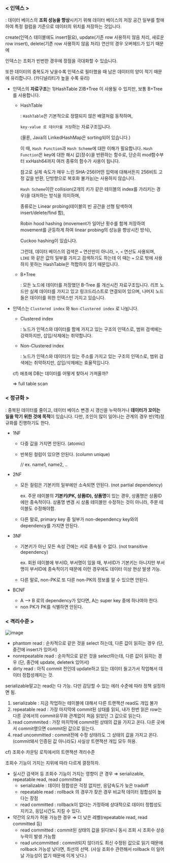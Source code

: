### < 인덱스 >

: 데이터 베이스의 **조회 성능을 향상**시키기 위해 데이터 베이스의 저장 공간 일부를 할애하여 특정 컬럼을 기준으로 데이터의 위치를 저장하는 것입니다.

create(인덱스 테이블에도 insert필요), update(기존 row 사용하지 않음 처리, 새로운 row insert), delete(기존 row 사용하지 않음 처리) 연산의 경우 오버헤드가 있기 때문에

인덱스는 조회가 빈번한 경우에 장점을 극대화할 수 있습니다.

또한 데이터의 중복도가 낮을수록 인덱스로 필터했을 때 남은 데이터의 양이 적기 때문에 유리합니다. (카디널리티가 높을 수록 유리)

- 인덱스의 **자료구조**는 1)HashTable 2)B+Tree 이 사용될 수 있지만, 보통 B+Tree를 사용합니다.

  - HashTable

    : `HashTable`은 기본적으로 정렬되지 않은 배열처럼 동작하며,

    `key-value 로 데이터를 저장`하는 자료구조입니다.

    (물론, Java의 LinkedHashMap은 sorting되어 있습니다.)

    이 때, `Hash Function`과 `Hash Scheme`에 대한 이해가 필요합니다. `Hash Function`은 key에 대한 해시 값(정수)을 반환하는 함수로, 단순히 mod함수부터 xxHash64까지 여러 종류의 함수가 사용이 됩니다.

    참고로 실제 속도가 매우 느린 SHA-256(어떤 입력에 대해서든지 256비트 고정 값을 반환, 단방향으로 복호화 불가능)는 사용하지 않습니다.

    `Hash Scheme`이란 collision(2개의 키가 같은 테이블의 index를 가리키는 경우)을 대처하는 방식을 의미하며,

    종류로는 Linear probing(테이블의 빈 공간을 선형 탐색하여 insert/delete/find 함),

    Robin hood hashing (movement가 일어난 횟수를 함께 저장하여 movement를 균등하게 하여 linear probing의 성능을 향상시킨 방식),

    Cuckoo hashing이 있습니다.

    그런데, 데이터 베이스의 검색은 `=` 연산만이 아니라, `>`, `<` 연산도 사용되며, `LIKE` 와 같은 값의 일부를 가지고 검색하기도 하는데 이 때는 `=` 으로 밖에 사용하지 못하는 HashTable은 적합하지 않기 때문입니다.

  - B+Tree

    : 모든 노드에 데이터를 저장했던 B-Tree 를 개선시킨 자료구조입니다. 리프 노드만 실제 데이터를 가지고 있고 링크드리스트로 연결되어 있으며, 나머지 노드들은 데이터를 위한 인덱스만 가지고 있습니다.

- 인덱스는 `Clustered index` 와 `Non-Clustered index` 로 나뉩니다.

  - Clustered index

    : 노드가 인덱스와 데이터를 함께 가지고 있는 구조의 인덱스로, 범위 검색에는 강력하지만, 삽입/삭제에는 취약합니다.

  - Non-Clustered index

    : 노드가 인덱스와 데이터가 있는 주소를 가지고 있는 구조의 인덱스로, 범위 검색에는 취약하지만, 삽입/삭제에는 효율적입니다.

  cf) 애초에 DB는 데이터를 어떻게 찾아서 가져올까?

  => full table scan



### < 정규화 >

: 중복된 데이터를 줄이고, 데이터 베이스 변경 시 갱신을 누락하거나 **데이터가 꼬이는 일을 막기 위한 것에 목적**이 있습니다. 다만, 조인이 많이 일어나는 관계의 경우 반(역)정규화를 진행하기도 한다.

- 1NF

  - 다중 값을 가지면 안된다. (atomic)

  - 반복된 컬럼이 있으면 안된다. (column unique)

    // ex. name1, name2, ..

- 2NF

  - 모든 컬럼은 기본키의 일부에만 소속되면 안된다. (not partial dependency)

    ex. 주문 테이블의 **기본키(PK, 상품ID), 상품명**이 있는 경우, 상품명은 상품ID에만 종속적이다. 상품명 변경 시 상품 테이블만 수정하는 것이 아니라, 주문 테이블도 수정해야함.

  - 다른 말로, primary key 중 일부가 non-dependency key와의 dependency를 가지면 안된다.

- 3NF

  - 기본키가 아닌 모든 속성 간에는 서로 종속될 수 없다. (not transitive dependency)

    ex. 회원 테이블에 부서ID, 부서명이 있을 때, 부서ID가 기본키는 아니지만 부서명이 부서ID에 종속적이기 때문에 이런 경우에도 데이터 이상 현상 발생 가능.

  - 다른 말로, non-PK로 또 다른 non-PK의 정보를 알 수 있으면 안된다.

- BCNF

  - A —> B 로의 dependency가 있다면, A는 super key 중에 하나여야 한다.
  - non PK가 PK를 식별하면 안된다.







### < 격리수준 >

![image](https://user-images.githubusercontent.com/42775225/136661320-d0b739f0-c9aa-48dd-85c3-b8c125761092.png)

- phantom read : 순차적으로 같은 것을 select 하는데, 다른 값이 읽히는 경우 (단, 중간에 insert가 있어서)
- nonrepeatable read : 순차적으로 같은 것을 select하는데, 다른 값이 읽히는 경우 (단, 중간에 update, deleterk 있어서)
- dirty read : 아직 commit 전인데 update하고 있는 데이터 들고가서 작업해서 데이터 정합성깨지는 것.

serializable말고는 read는 다 가능. 다만 감당할 수 있는 에러 수준에 따라 정책 설정하면 됨.

1. serializable : 지금 작업하는 테이블에 대해서 다른 트랜잭션 read도 개입 불가
2. repeatable read : 가장 마지막에 commit된 상태를 읽되, 내가 한번 읽은 row는 다른 곳에서의 commit유무와 관계없이 처음 읽었던 그 값으로 읽는다.
3. read commmited : 가장 마지막에 commit된 상태의 값을 가지고 온다. 다른 곳에서 commit했으면 commit된 값으로 읽는다.
4. read uncommitted : commit전에 수정 상태라도 그 상태의 값을 가지고 온다. (commit돼서 인증된 값 아니라도) 사실상 트랜잭션 개입 모두 허용.



cf) 조회수 카운팅 로직에서의 트랜잭션 격리수준

조회수 기능이 가지는 지위에 따라 다르게 결정하자.

- 실시간 검색어 등 조회수 기능이 가지는 영향이 큰 경우 ⇒ serializable, repeatable read, read committed
  - serializable : 데이터 정합성은 걱정 없지만, 응답속도가 늦은 tradoff
  - repeatable read : rollback 의 경우가 잦은 경우 비교적 데이터 정합성이 높다는 장점
  - read committed : rollback이 없다는 가정하에 상대적으로 데이터 정합성도 지키고, 응답시간도 지킬 수 있다.
- 약간의 오차가 허용 가능한 경우 ⇒ 더 낮은 레벨(repeatable read, read committed 등)
  - read committed : commit된 상태의 값을 읽다보니 동시 조회 시 조회수 상승 누락이 발생 가능함
  - read uncommitted : commit되지 않더라도 최신 수정된 값으로 읽기 때문에 rollback 가능성 낮다면, 최선의 선택. (사실 조회수 관련해서 rollback 이 일어날 가능성이 없기 때문에 이게 낫다.)
